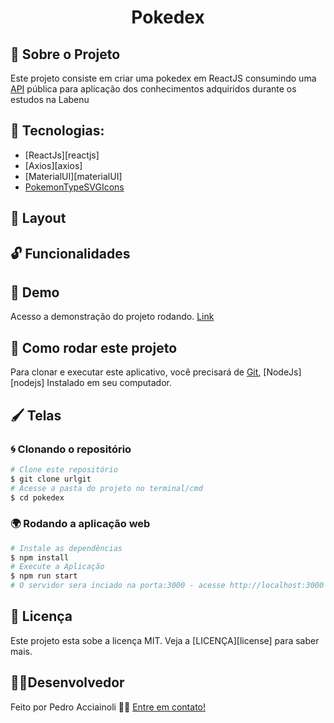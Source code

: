 
<h1 align="center">Pokedex</h1>


## 🚀 Sobre o Projeto

Este projeto consiste em criar uma pokedex em ReactJS consumindo uma [API](pokeapi.co) pública para aplicação dos conhecimentos adquiridos durante os estudos na Labenu

## 🔨 Tecnologias:

- [ReactJs][reactjs]
- [Axios][axios]
- [MaterialUI][materialUI]
- [PokemonTypeSVGIcons](https://github.com/duiker101/pokemon-type-svg-icons)


## 🎨 Layout

## 🔓 Funcionalidades



## 🌟 Demo

Acesso a demonstração do projeto rodando.
[Link](https://.surge.sh/)


## 🚀 Como rodar este projeto

Para clonar e executar este aplicativo, você precisará de [Git](https://git-scm.com), [NodeJs][nodejs] Instalado em seu computador.

## 🖌️ Telas

### 🌀 Clonando o repositório

```bash
# Clone este repositório
$ git clone urlgit
# Acesse a pasta do projeto no terminal/cmd
$ cd pokedex
```

### 🌍 Rodando a aplicação web

```bash
# Instale as dependências
$ npm install
# Execute a Aplicação
$ npm run start
# O servidor sera inciado na porta:3000 - acesse http://localhost:3000
```


## 📝 Licença

Este projeto esta sobe a licença MIT. Veja a [LICENÇA][license] para saber mais.

## 👷‍♂️Desenvolvedor

Feito por Pedro Acciainoli 👋🏽 [Entre em contato!](https://www.linkedin.com/in/pedro-acciainoli-0537b2168/)
